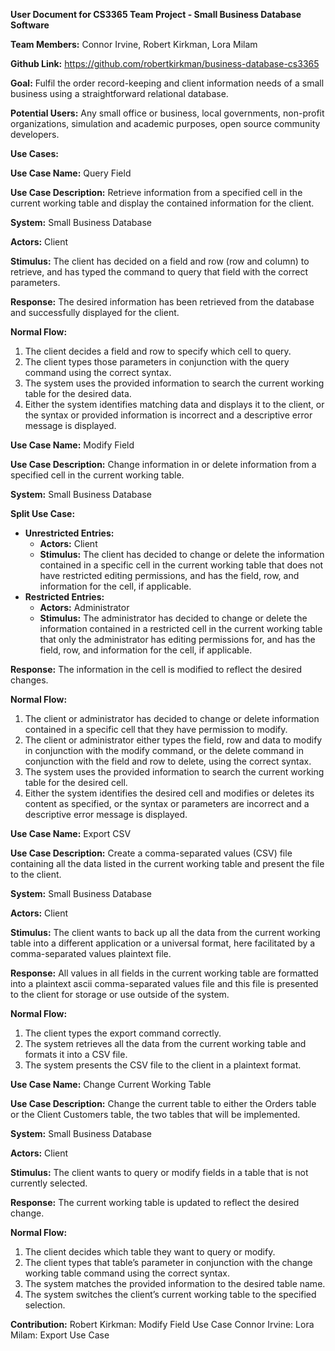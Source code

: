 **User Document for CS3365 Team Project - Small Business Database Software**

**Team Members:** Connor Irvine, Robert Kirkman, Lora Milam

**Github Link:** https://github.com/robertkirkman/business-database-cs3365

**Goal:** Fulfil the order record-keeping and client information needs of a small business using a straightforward relational database.

**Potential Users:** Any small office or business, local governments, non-profit organizations, simulation and academic purposes, open source community developers.


**Use Cases:**

**Use Case Name:** Query Field

**Use Case Description:** Retrieve information from a specified cell in the current working table and display the contained information for the client. 

**System:** Small Business Database

**Actors:** Client

**Stimulus:** The client has decided on a field and row (row and column) to retrieve, and has typed the command to query that field with the correct parameters. 

**Response:** The desired information has been retrieved from the database and successfully displayed for the client. 

**Normal Flow:**
1. The client decides a field and row to specify which cell to query.
2. The client types those parameters in conjunction with the query command using the correct syntax. 
3. The system uses the provided information to search the current working table for the desired data.
4. Either the system identifies matching data and displays it to the client, or the syntax or provided information is incorrect and a descriptive error message is displayed.


**Use Case Name:** Modify Field

**Use Case Description:** Change information in or delete information from a specified cell in the current working table.

**System:** Small Business Database

**Split Use Case:**
*   **Unrestricted Entries:**
    *   **Actors:** Client
    *   **Stimulus:** The client has decided to change or delete the information contained in a specific cell in the current working table that does not have restricted editing permissions, and has the field, row, and information for the cell, if applicable. 
*   **Restricted Entries:**
    *   **Actors:** Administrator
    *   **Stimulus:** The administrator has decided to change or delete the information contained in a restricted cell in the current working table that only the administrator has editing permissions for, and has the field, row, and information for the cell, if applicable. 

**Response:** The information in the cell is modified to reflect the desired changes.

**Normal Flow:**
1. The client or administrator has decided to change or delete information contained in a specific cell that they have permission to modify.
2. The client or administrator either types the field, row and data to modify in conjunction with the modify command, or the delete command in conjunction with the field and row to delete, using the correct syntax.
3. The system uses the provided information to search the current working table for the desired cell.
4. Either the system identifies the desired cell and modifies or deletes its content as specified, or the syntax or parameters are incorrect and a descriptive error message is displayed.


**Use Case Name:** Export CSV

**Use Case Description:** Create a comma-separated values (CSV) file containing all the data listed in the current working table and present the file to the client.

**System:** Small Business Database

**Actors:** Client

**Stimulus:** The client wants to back up all the data from the current working table into a different application or a universal format, here facilitated by a comma-separated values plaintext file.

**Response:** All values in all fields in the current working table are formatted into a plaintext ascii comma-separated values file and this file is presented to the client for storage or use outside of the system.

**Normal Flow:**
1. The client types the export command correctly.
2. The system retrieves all the data from the current working table and formats it into a CSV file.
3. The system presents the CSV file to the client in a plaintext format.


**Use Case Name:** Change Current Working Table

**Use Case Description:** Change the current table to either the Orders table or the Client Customers table, the two tables that will be implemented.

**System:** Small Business Database

**Actors:** Client

**Stimulus:** The client wants to query or modify fields in a table that is not currently selected.

**Response:** The current working table is updated to reflect the desired change.

**Normal Flow:**
1. The client decides which table they want to query or modify.
2. The client types that table’s parameter in conjunction with the change working table command using the correct syntax.
3. The system matches the provided information to the desired table name.
4. The system switches the client’s current working table to the specified selection.

**Contribution:**
Robert Kirkman: Modify Field Use Case
Connor Irvine: 
Lora Milam: Export Use Case
